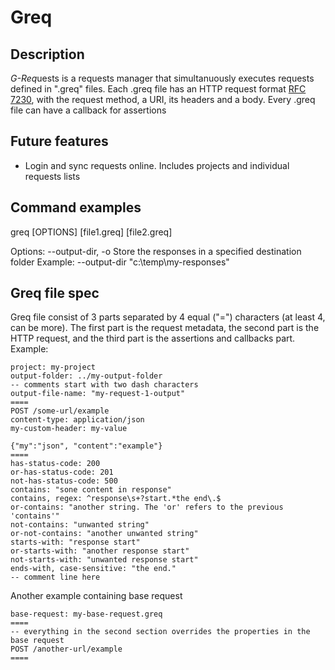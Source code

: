# Greq

## Description

*G-Req*uests is a requests manager that simultanuously executes requests defined in ".greq" files. 
Each .greq file has an HTTP request format [RFC 7230](https://datatracker.ietf.org/doc/html/rfc7230#page-19), 
with the request method, a URI, its headers and a body.
Every .greq file can have a callback for assertions

## Future features

- Login and sync requests online. Includes projects and individual requests lists

## Command examples

greq [OPTIONS] [file1.greq] [file2.greq]

Options:
    --output-dir, -o    Store the responses in a specified destination folder
                        Example: --output-dir "c:\temp\my-responses"

## Greq file spec

Greq file consist of 3 parts separated by 4 equal ("=") characters (at least 4, can be more). The first part is the request metadata, the second part is the HTTP request,
and the third part is the assertions and callbacks part. 
Example:

```
project: my-project
output-folder: ../my-output-folder
-- comments start with two dash characters
output-file-name: "my-request-1-output"
====
POST /some-url/example
content-type: application/json
my-custom-header: my-value

{"my":"json", "content":"example"}
====
has-status-code: 200
or-has-status-code: 201
not-has-status-code: 500
contains: "sone content in response"
contains, regex: ^response\s+?start.*the end\.$
or-contains: "another string. The 'or' refers to the previous 'contains'"
not-contains: "unwanted string"
or-not-contains: "another unwanted string"
starts-with: "response start"
or-starts-with: "another response start"
not-starts-with: "unwanted response start"
ends-with, case-sensitive: "the end."
-- comment line here
```

Another example containing base request
```
base-request: my-base-request.greq
====
-- everything in the second section overrides the properties in the base request
POST /another-url/example
====
```

